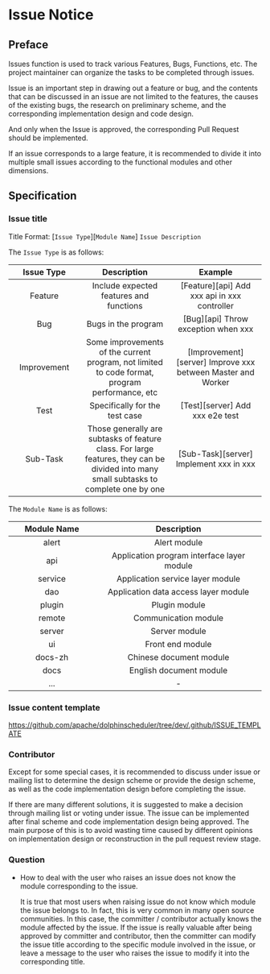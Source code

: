 # Issue Notice

## Preface

Issues function is used to track various Features, Bugs, Functions, etc. The project maintainer can organize the tasks to be completed through issues.

Issue is an important step in drawing out a feature or bug,
and the contents that can be discussed in an issue are not limited to the features, the causes of the existing bugs, the research on preliminary scheme, and the corresponding implementation design and code design.

And only when the Issue is approved, the corresponding Pull Request should be implemented.

If an issue corresponds to a large feature, it is recommended to divide it into multiple small issues according to the functional modules and other dimensions.

## Specification

### Issue title

Title Format: [`Issue Type`][`Module Name`] `Issue Description`

The `Issue Type` is as follows:

<table>
    <thead>
        <tr>
            <th style="width: 10%; text-align: center;">Issue Type</th>
            <th style="width: 20%; text-align: center;">Description</th>
            <th style="width: 20%; text-align: center;">Example</th>
        </tr>
    </thead>
    <tbody>
        <tr>
            <td style="text-align: center;">Feature</td>
            <td style="text-align: center;">Include expected features and functions</td>
            <td style="text-align: center;">[Feature][api] Add xxx api in xxx controller</td>
        </tr>
        <tr>
            <td style="text-align: center;">Bug</td>
            <td style="text-align: center;">Bugs in the program</td>
            <td style="text-align: center;">[Bug][api] Throw exception when xxx</td>
        </tr>
        <tr>
            <td style="text-align: center;">Improvement</td>
            <td style="text-align: center;">Some improvements of the current program, not limited to code format, program performance, etc</td>
            <td style="text-align: center;">[Improvement][server] Improve xxx between Master and Worker</td>
        </tr>
        <tr>
            <td style="text-align: center;">Test</td>
            <td style="text-align: center;">Specifically for the test case</td>
            <td style="text-align: center;">[Test][server] Add xxx e2e test</td>
        </tr>
        <tr>
            <td style="text-align: center;">Sub-Task</td>
            <td style="text-align: center;">Those generally are subtasks of feature class. For large features, they can be divided into many small subtasks to complete one by one</td>
            <td style="text-align: center;">[Sub-Task][server] Implement xxx in xxx</td>
        </tr>
    </tbody>
</table>

The `Module Name` is as follows:

<table>
    <thead>
        <tr>
            <th style="width: 10%; text-align: center;">Module Name</th>
            <th style="width: 20%; text-align: center;">Description</th>
        </tr>
    </thead>
    <tbody>
        <tr>
            <td style="text-align: center;">alert</td>
            <td style="text-align: center;">Alert module</td>
        </tr>
        <tr>
            <td style="text-align: center;">api</td>
            <td style="text-align: center;">Application program interface layer module</td>
        </tr>
        <tr>
            <td style="text-align: center;">service</td>
            <td style="text-align: center;">Application service layer module</td>
        </tr>
        <tr>
            <td style="text-align: center;">dao</td>
            <td style="text-align: center;">Application data access layer module</td>
        </tr>
        <tr>
            <td style="text-align: center;">plugin</td>
            <td style="text-align: center;">Plugin module</td>
        </tr>
        <tr>
            <td style="text-align: center;">remote</td>
            <td style="text-align: center;">Communication module</td>
        </tr>
        <tr>
            <td style="text-align: center;">server</td>
            <td style="text-align: center;">Server module</td>
        </tr>
        <tr>
            <td style="text-align: center;">ui</td>
            <td style="text-align: center;">Front end module</td>
        </tr>
        <tr>
            <td style="text-align: center;">docs-zh</td>
            <td style="text-align: center;">Chinese document module</td>
        </tr>
        <tr>
            <td style="text-align: center;">docs</td>
            <td style="text-align: center;">English document module</td>
        </tr>
        <tr>
            <td style="text-align: center;">...</td>
            <td style="text-align: center;">-</td>
        </tr>
    </tbody>
</table>

### Issue content template

https://github.com/apache/dolphinscheduler/tree/dev/.github/ISSUE_TEMPLATE

### Contributor

Except for some special cases, it is recommended to discuss under issue or mailing list to determine the design scheme or provide the design scheme,
as well as the code implementation design before completing the issue.

If there are many different solutions, it is suggested to make a decision through mailing list or voting under issue.
The issue can be implemented after final scheme and code implementation design being approved.
The main purpose of this is to avoid wasting time caused by different opinions on implementation design or reconstruction in the pull request review stage.

### Question

- How to deal with the user who raises an issue does not know the module corresponding to the issue.

  It is true that most users when raising issue do not know which module the issue belongs to.
  In fact, this is very common in many open source communities. In this case, the committer / contributor actually knows the module affected by the issue.
  If the issue is really valuable after being approved by committer and contributor, then the committer can modify the issue title according to the specific module involved in the issue,
  or leave a message to the user who raises the issue to modify it into the corresponding title.

